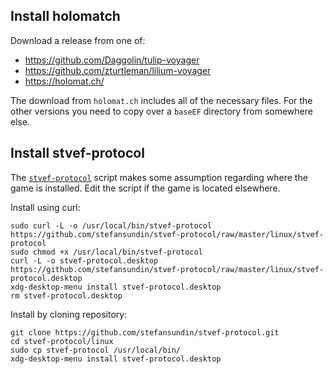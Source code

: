 ## Install holomatch

Download a release from one of:
- https://github.com/Daggolin/tulip-voyager
- https://github.com/zturtleman/lilium-voyager
- https://holomat.ch/

The download from `holomat.ch` includes all of the necessary files. For the other versions you need to copy over a `baseEF` directory from somewhere else.

## Install stvef-protocol

The [`stvef-protocol`](stvef-protocol) script makes some assumption regarding where the game is installed. Edit the script if the game is located elsewhere.

Install using curl:
```
sudo curl -L -o /usr/local/bin/stvef-protocol https://github.com/stefansundin/stvef-protocol/raw/master/linux/stvef-protocol
sudo chmod +x /usr/local/bin/stvef-protocol
curl -L -o stvef-protocol.desktop https://github.com/stefansundin/stvef-protocol/raw/master/linux/stvef-protocol.desktop
xdg-desktop-menu install stvef-protocol.desktop
rm stvef-protocol.desktop
```

Install by cloning repository:
```shell
git clone https://github.com/stefansundin/stvef-protocol.git
cd stvef-protocol/linux
sudo cp stvef-protocol /usr/local/bin/
xdg-desktop-menu install stvef-protocol.desktop
```
